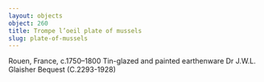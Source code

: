 ```yaml
---
layout: objects
object: 260
title: Trompe l’oeil plate of mussels
slug: plate-of-mussels
---
```


Rouen, France, c.1750–1800  Tin-glazed and painted earthenware  Dr J.W.L. Glaisher Bequest (C.2293-1928)
